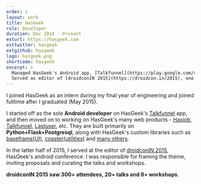 ```yaml
---
order: 1
layout: work
title: HasGeek
role: Developer
duration: Dec 2014 - Present
exturl: https://hasgeek.com
exttwitter: hasgeek
extgithub: hasgeek
logo: hasgeek.png
shortcode: hasgeek
excerpt: >
  Managed HasGeek's Android app, [Talkfunnel](https://play.google.com/store/apps/details?id=com.hasgeek.funnel), worked on Python+Flask+Postgresql for [Hasjob](https://hasjob.co), [Lastuser](https://auth.hasgeek.com), [etc](https://github.com/hasgeek).
  Served as editor of [droidconIN 2015](https://droidcon.in/2015), one of India's Android conferences.
---
```


I joined HasGeek as an intern during my final year of engineering and joined fulltime after I graduated (May 2015).

I started off as the sole **Android developer** on HasGeek's [Talkfunnel](https://play.google.com/store/apps/details?id=com.hasgeek.funnel) app, and then moved on to working on HasGeek's many web products - [Hasjob](https://hasjob.co), [Talkfunnel](https://talkfunnel.com), [Lastuser](https://auth.hasgeek.com), etc. They are built primarily on **Python+Flask+Postgresql**, along with HasGeek's custom libraries such as [baseframe(UI)](https://github.com/hasgeek/baseframe), [coaster(utilities)](https://github.com/hasgeek/coaster) and [many others](https://github.com/hasgeek/).

In the latter half of 2015, I served at the editor of [droidconIN 2015](https://droidcon.in/2015), HasGeek's android conference. I was responsible for framing the theme, inviting proposals and curating the talks and workshops.

**droidconIN 2015 saw 300+ attendees, 20+ talks and 8+ workshops**.
